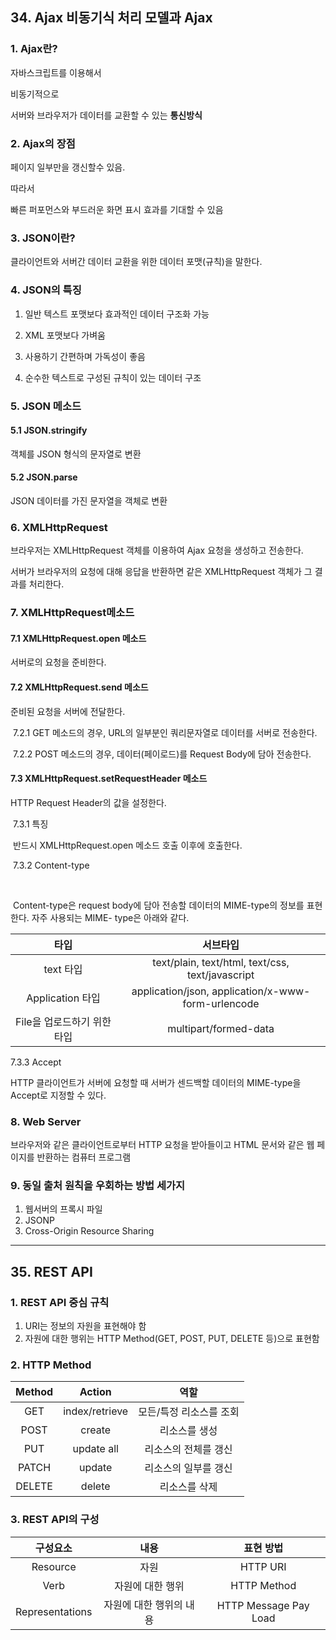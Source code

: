## 34. Ajax 비동기식 처리 모델과 Ajax



### 1. Ajax란?

자바스크립트를 이용해서 

비동기적으로 

서버와 브라우저가 데이터를 교환할 수 있는 **통신방식**



### 2. Ajax의 장점

페이지 일부만을 갱신할수 있음.

따라서

빠른 퍼포먼스와 부드러운 화면 표시 효과를 기대할 수 있음



### 3. JSON이란?

클라이언트와 서버간 데이터 교환을 위한 데이터 포맷(규칙)을 말한다.



### 4. JSON의 특징

1. 일반 텍스트 포맷보다 효과적인 데이터 구조화 가능

2. XML 포맷보다 가벼움

3. 사용하기 간편하며 가독성이 좋음

4. 순수한 텍스트로 구성된 규칙이 있는 데이터 구조



### 5. JSON 메소드



#### 5.1 JSON.stringify

객체를 JSON 형식의 문자열로 변환



#### 5.2 JSON.parse

JSON 데이터를 가진 문자열을 객체로 변환



### 6. XMLHttpRequest

브라우저는 XMLHttpRequest 객체를 이용하여 Ajax 요청을 생성하고 전송한다.

서버가 브라우저의 요청에 대해 응답을 반환하면 같은 XMLHttpRequest 객체가 그 결과를 처리한다.



### 7. XMLHttpRequest메소드



#### 7.1 XMLHttpRequest.open 메소드

서버로의 요청을 준비한다.



#### 7.2 XMLHttpRequest.send 메소드

준비된 요청을 서버에 전달한다.

​	7.2.1 GET 메소드의 경우, URL의 일부분인 쿼리문자열로 데이터를 서버로 전송한다.

​	7.2.2 POST 메소드의 경우, 데이터(페이로드)를 Request Body에 담아 전송한다.



#### 7.3 XMLHttpRequest.setRequestHeader 메소드

HTTP Request Header의 값을 설정한다.



​	7.3.1 특징

​	반드시 XMLHttpRequest.open 메소드 호출 이후에 호출한다.



​	7.3.2 Content-type

​	

​	Content-type은 request body에 담아 전송할 데이터의 MIME-type의 정보를 표현한다. 자주 사용되는 MIME-	type은 아래와 같다.



|            타입             |                      서브타입                      |
| :-------------------------: | :------------------------------------------------: |
|          text 타입          |  text/plain, text/html, text/css, text/javascript  |
|      Application 타입       | application/json, application/x-www-form-urlencode |
| File을 업로드하기 위한 타입 |               multipart/formed-data                |



7.3.3 Accept 



HTTP 클라이언트가 서버에 요청할 때 서버가 센드백할 데이터의 MIME-type을 Accept로 지정할 수 있다.



### 8. Web Server

브라우저와 같은 클라이언트로부터 HTTP 요청을 받아들이고 HTML 문서와 같은 웹 페이지를 반환하는 컴퓨터 프로그램



### 9. 동일 출처 원칙을 우회하는 방법 세가지

1. 웹서버의 프록시 파일
2. JSONP
3. Cross-Origin Resource Sharing

-------

## 35. REST API



### 1. REST API 중심 규칙

1. URI는 정보의 자원을 표현해야 함
2. 자원에 대한 행위는 HTTP Method(GET, POST, PUT, DELETE 등)으로 표현함



### 2. HTTP Method

| Method |     Action     |          역할           |
| :----: | :------------: | :---------------------: |
|  GET   | index/retrieve | 모든/특정 리소스를 조회 |
|  POST  |     create     |      리소스를 생성      |
|  PUT   |   update all   |  리소스의 전체를 갱신   |
| PATCH  |     update     |  리소스의 일부를 갱신   |
| DELETE |     delete     |      리소스를 삭제      |



### 3. REST API의 구성

|    구성요소     |          내용           |       표현 방법       |
| :-------------: | :---------------------: | :-------------------: |
|    Resource     |          자원           |       HTTP URI        |
|      Verb       |    자원에 대한 행위     |      HTTP Method      |
| Representations | 자원에 대한 행위의 내용 | HTTP Message Pay Load |







### 


